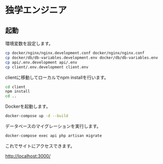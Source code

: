 # 独学エンジニア

## 起動

環境変数を設定します。

```bash
cp docker/nginx/nginx.development.conf docker/nginx/nginx.conf
cp docker/db/db-variables.development.env docker/db/db-variables.env
cp api/.env.development api/.env
cp client/.env.development client.env
```

clientに移動してローカルでnpm installを行います。

```bash
cd client
npm install
cd ..
```

Dockerを起動します。

```bash
docker-compose up -d --build
```

データベースのマイグレーションを実行します。

```bash
docker-compose exec api php artisan migrate
```

これでサイトにアクセスできます。

[http://localhost:3000/](http://localhost:3000/)

